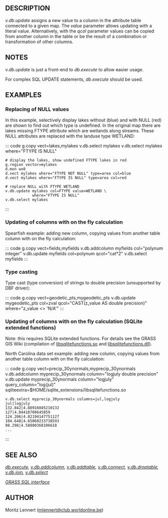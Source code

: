 ## DESCRIPTION

*v.db.update* assigns a new value to a column in the attribute table
connected to a given map. The *value* parameter allows updating with a
literal value. Alternatively, with the *qcol* parameter values can be
copied from another column in the table or be the result of a
combination or transformation of other columns.

## NOTES

*v.db.update* is just a front-end to *db.execute* to allow easier usage.

For complex SQL UPDATE statements, *db.execute* should be used.

## EXAMPLES

### Replacing of NULL values

In this example, selectively display lakes without (blue) and with NULL
(red) are shown to find out which type is undefined. In the original map
there are lakes missing FTYPE attribute which are wetlands along
streams. These NULL attributes are replaced with the landuse type
WETLAND:

::: code
    g.copy vect=lakes,mylakes
    v.db.select mylakes
    v.db.select mylakes where="FTYPE IS NULL"

    # display the lakes, show undefined FTYPE lakes in red
    g.region vector=mylakes
    d.mon wx0
    d.vect mylakes where="FTYPE NOT NULL" type=area col=blue
    d.vect mylakes where="FTYPE IS NULL" type=area col=red

    # replace NULL with FTYPE WETLAND
    v.db.update mylakes col=FTYPE value=WETLAND \
                where="FTYPE IS NULL"
    v.db.select mylakes
:::

### Updating of columns with on the fly calculation

Spearfish example: adding new column, copying values from another table
column with on the fly calculation:

::: code
    g.copy vect=fields,myfields
    v.db.addcolumn myfields col="polynum integer"
    v.db.update myfields col=polynum qcol="cat*2"
    v.db.select myfields
:::

### Type casting

Type cast (type conversion) of strings to double precision (unsupported
by DBF driver):

::: code
    g.copy vect=geodetic_pts,mygeodetic_pts
    v.db.update mygeodetic_pts col=zval qcol="CAST(z_value AS double precision)" \
                where="z_value <> 'N/A'"
:::

### Updating of columns with on the fly calculation (SQLite extended functions)

Note: this requires SQLite extended functions. For details see the GRASS
GIS Wiki (compilation of
[libsqlitefunctions.so](https://grasswiki.osgeo.org/wiki/Build_SQLite_extension_on_Linux)
and
[libsqlitefunctions.dll](https://grasswiki.osgeo.org/wiki/Build_SQLite_extension_on_windows)).

North Carolina data set example: adding new column, copying values from
another table column with on the fly calculation:

::: code
    g.copy vect=precip_30ynormals,myprecip_30ynormals
    v.db.addcolumn myprecip_30ynormals column="logjuly double precision"
    v.db.update myprecip_30ynormals column="logjuly" query_column="log(jul)" \
      sqliteextra=$HOME/sqlite_extensions/libsqlitefunctions.so

    v.db.select myprecip_30ynormals columns=jul,logjuly
    jul|logjuly
    132.842|4.88916045210132
    127|4.84418708645859
    124.206|4.82194147751127
    104.648|4.65060233738593
    98.298|4.58800368106618
    ...
:::

## SEE ALSO

*[db.execute](db.execute.html), [v.db.addcolumn](v.db.addcolumn.html),
[v.db.addtable](v.db.addtable.html), [v.db.connect](v.db.connect.html),
[v.db.droptable](v.db.droptable.html), [v.db.join](v.db.join.html),
[v.db.select](v.db.select.html)*

*[GRASS SQL interface](sql.html)*

## AUTHOR

Moritz Lennert (mlennert@club.worldonline.be)
